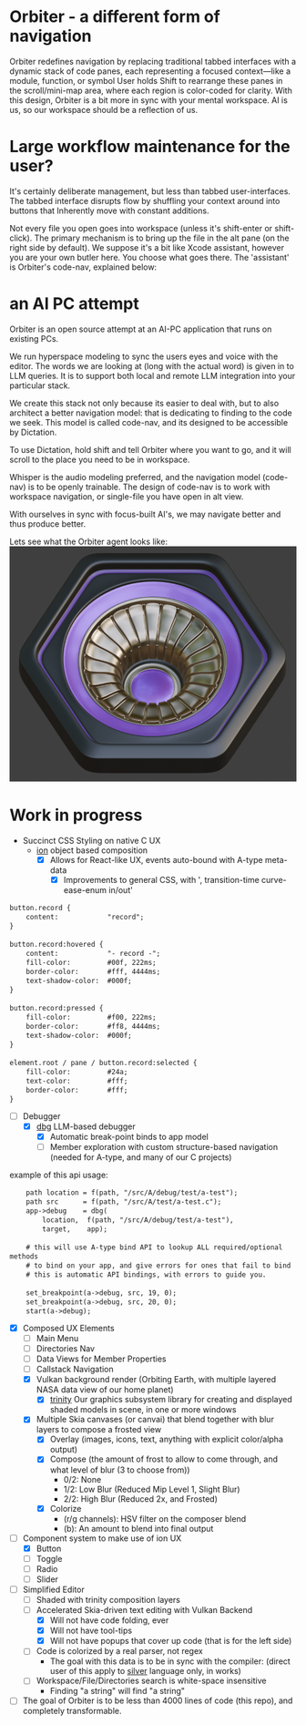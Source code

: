 # Orbiter - a different form of navigation
Orbiter redefines navigation by replacing traditional tabbed interfaces with a dynamic stack of code panes, each representing a focused context—like a module, function, or symbol  User holds Shift to rearrange these panes in the scroll/mini-map area, where each region is color-coded for clarity. With this design, Orbiter is a bit more in sync with your mental workspace.  AI is us, so our workspace should be a reflection of us.

# Large workflow maintenance for the user?
It's certainly deliberate management, but less than tabbed user-interfaces. The tabbed interface disrupts flow by shuffling your context around into buttons that Inherently move with constant additions.

Not every file you open goes into workspace (unless it's shift-enter or shift-click).  The primary mechanism
is to bring up the file in the alt pane (on the right side by default).  We suppose it's a bit like Xcode
assistant, however you are your own butler here.  You choose what goes there.  The 'assistant' is Orbiter's code-nav, explained below:

# an AI PC attempt
Orbiter is an open source attempt at an AI-PC application that runs on existing PCs.

We run hyperspace modeling to sync the users eyes and voice with the editor.
The words we are looking at (long with the actual word) is given in to LLM queries.
It is to support both local and remote LLM integration into your particular stack.

We create this stack not only because its easier to deal with, but to also architect a better navigation model: that is dedicating to finding to the code we seek.  This model is called code-nav, and its designed
to be accessible by Dictation.

To use Dictation, hold shift and tell Orbiter where you want to go, and it will scroll to the place you need to be in workspace.

Whisper is the audio modeling preferred, and the navigation model (code-nav) is to be openly trainable.
The design of code-nav is to work with workspace navigation, or single-file you have open in alt view.

With ourselves in sync with focus-built AI's, we may navigate better and thus produce better.

Lets see what the Orbiter agent looks like:
![Orbiter](orbiter888.png)


# Work in progress
- Succinct CSS Styling on native C UX
    - [ion](https://github.com/ar-visions/ion) object based composition
        - [x] Allows for React-like UX, events auto-bound with A-type meta-data
            - [x] Improvements to general CSS, with ', transition-time curve-ease-enum in/out'
```
button.record {
    content:            "record";
}

button.record:hovered {
    content:            "- record -";
    fill-color:         #00f, 222ms;
    border-color:       #fff, 4444ms;
    text-shadow-color:  #000f;
}

button.record:pressed {
    fill-color:         #f00, 222ms;
    border-color:       #ff8, 4444ms;
    text-shadow-color:  #000f;
}

element.root / pane / button.record:selected {
    fill-color:         #24a;
    text-color:         #fff;
    border-color:       #fff;
}
```
- [ ] Debugger
    - [x] [dbg](https://github.com/ar-visions/dbg) LLM-based debugger
        - [x] Automatic break-point binds to app model
        - [ ] Member exploration with custom structure-based navigation (needed for A-type, and many of our C projects)

example of this api usage:
```
    path location = f(path, "/src/A/debug/test/a-test");
    path src      = f(path, "/src/A/test/a-test.c");
    app->debug    = dbg(
        location,  f(path, "/src/A/debug/test/a-test"),
        target,    app);
        
    # this will use A-type bind API to lookup ALL required/optional methods
    # to bind on your app, and give errors for ones that fail to bind
    # this is automatic API bindings, with errors to guide you.

    set_breakpoint(a->debug, src, 19, 0);
    set_breakpoint(a->debug, src, 20, 0);
    start(a->debug);
```

- [x] Composed UX Elements
    - [ ] Main Menu
    - [ ] Directories Nav
    - [ ] Data Views for Member Properties
    - [ ] Callstack Navigation
    - [x] Vulkan background render (Orbiting Earth, with multiple layered NASA data view of our home planet)
        - [x] [trinity](https://github.com/ar-visions/trinity) Our graphics subsystem library for creating and displayed shaded models in scene, in one or more windows
    - [x] Multiple Skia canvases (or canvai) that blend together with blur layers to compose a frosted view
        - [x] Overlay (images, icons, text, anything with explicit color/alpha output)
        - [x] Compose (the amount of frost to allow to come through, and what level of blur (3 to choose from))
            - 0/2: None
            - 1/2: Low Blur  (Reduced Mip Level 1, Slight Blur)
            - 2/2: High Blur (Reduced 2x, and Frosted)
        - [x] Colorize
            - (r/g channels): HSV filter on the composer blend
            - (b): An amount to blend into final output

- [ ] Component system to make use of ion UX
    - [x] Button
    - [ ] Toggle
    - [ ] Radio
    - [ ] Slider

- [ ] Simplified Editor
    - [ ] Shaded with trinity composition layers
    - [ ] Accelerated Skia-driven text editing with Vulkan Backend
        - [x] Will not have code folding, ever
        - [x] Will not have tool-tips
        - [x] Will not have popups that cover up code (that is for the left side)
    - [ ] Code is colorized by a real parser, not regex
        - The goal with this data is to be in sync with the compiler: (direct user of this apply to [silver](https://github.com/ar-visions/silver) language only, in works)
    - [ ] Workspace/File/Directories search is white-space insensitive
        - Finding "a   string" will find "a string"
- [ ] The goal of Orbiter is to be less than 4000 lines of code (this repo), and completely transformable.
